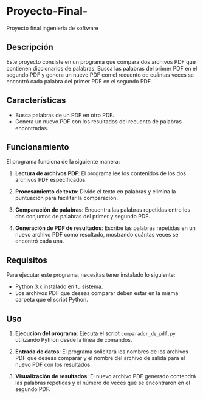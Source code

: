 # Proyecto-Final-
Proyecto final ingeniería de software

## Descripción
Este proyecto consiste en un programa que compara dos archivos PDF que contienen diccionarios de palabras. Busca las palabras del primer PDF en el segundo PDF y genera un nuevo PDF con el recuento de cuántas veces se encontró cada palabra del primer PDF en el segundo PDF. 

## Características
- Busca palabras de un PDF en otro PDF.
- Genera un nuevo PDF con los resultados del recuento de palabras encontradas.


## Funcionamiento

El programa funciona de la siguiente manera:

1. **Lectura de archivos PDF**: El programa lee los contenidos de los dos archivos PDF especificados.
   
2. **Procesamiento de texto**: Divide el texto en palabras y elimina la puntuación para facilitar la comparación.

3. **Comparación de palabras**: Encuentra las palabras repetidas entre los dos conjuntos de palabras del primer y segundo PDF.

4. **Generación de PDF de resultados**: Escribe las palabras repetidas en un nuevo archivo PDF como resultado, mostrando cuántas veces se encontró cada una.

## Requisitos

Para ejecutar este programa, necesitas tener instalado lo siguiente:

- Python 3.x instalado en tu sistema.
- Los archivos PDF que deseas comparar deben estar en la misma carpeta que el script Python.

## Uso

1. **Ejecución del programa**: Ejecuta el script `comparador_de_pdf.py` utilizando Python desde la línea de comandos.

2. **Entrada de datos**: El programa solicitará los nombres de los archivos PDF que deseas comparar y el nombre del archivo de salida para el nuevo PDF con los resultados.

3. **Visualización de resultados**: El nuevo archivo PDF generado contendrá las palabras repetidas y el número de veces que se encontraron en el segundo PDF. 
